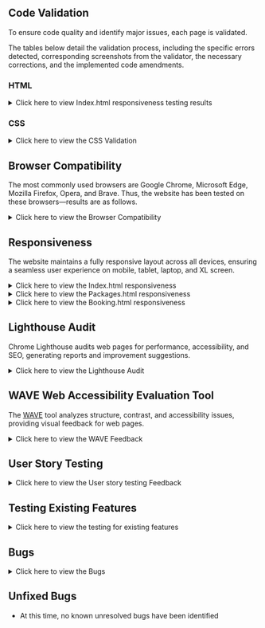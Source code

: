 ## Code Validation

To ensure code quality and identify major issues, each page is validated.

The tables below detail the validation process, including the specific errors detected, corresponding screenshots from the validator, the necessary corrections, and the implemented code amendments.

### HTML

<details>
<summary>Click here to view Index.html responsiveness testing results </summary>

HTML was validated using [The W3C Markup Validation Service](https://validator.w3.org/).

| **Page** | **Screenshot**                                                                    | **Changes to be made**                                                                                                                                                                       | **Changes made**                                                                                                                                                                                                                                                         | **Final result**                                                                 |
| -------- | --------------------------------------------------------------------------------- | -------------------------------------------------------------------------------------------------------------------------------------------------------------------------------------------- | ------------------------------------------------------------------------------------------------------------------------------------------------------------------------------------------------------------------------------------------------------------------------ | -------------------------------------------------------------------------------- |
| Home     | ![screenshot](assets/images/documentation/testing/validator/index-v-before.png)   | Stray div                                                                                                                                                                                    | Removed stray div                                                                                                                                                                                                                                                        | ![screenshot](assets/images/documentation/testing/validator/index-v-after.png)   |
| Book Now | ![screenshot](assets/images/documentation/testing/validator/booking-v-before.png) | The input type was set incorrectly. <br><br> The required attribute was duplicated, <br><br> The form method and action were written incorrectly. The form element was not closed correctly. | Changed the input type to 'text' to ensure the placeholder attribute functions correctly. <br><br> Removed the duplicate 'required' attribute. <br><br> Updated the form's method to 'GET' and set its action to 'confirmation.html'. Closed the form element correctly. | ![screenshot](assets/images/documentation/testing/validator/booking-v-after.png) |

**Note:** The Packages page is not listed above because it passed the HTML validation without errors.

 </details>

### CSS

<details>
<summary>Click here to view the CSS Validation </summary>

CSS is validated using [CSS Jigsaw Validator](https://jigsaw.w3.org/css-validator/).

| **Page**       | **Screenshot**                                                                | **Changes to be made**                                     | **Changes made**                                               | **Updated Screenshot**                                                       |
| -------------- | ----------------------------------------------------------------------------- | ---------------------------------------------------------- | -------------------------------------------------------------- | ---------------------------------------------------------------------------- |
| CSS Stylesheet | ![screenshot](assets/images/documentation/testing/validator/css-v-before.png) | Font-size and padding values were not correctly formatted. | Removed unnecessary padding and corrected the font-size value. | ![screenshot](assets/images/documentation/testing/validator/css-v-after.png) |

 </details>

## Browser Compatibility

The most commonly used browsers are Google Chrome, Microsoft Edge, Mozilla Firefox, Opera, and Brave. Thus, the website has been tested on these browsers—results are as follows.

<details>
<summary>Click here to view the Browser Compatibility </summary>

| Browser         | Home (Top)                                                                          | Home (Bottom)                                                                       | Packages Page                                                                         | Booking Page                                                                         |
| --------------- | ----------------------------------------------------------------------------------- | ----------------------------------------------------------------------------------- | ------------------------------------------------------------------------------------- | ------------------------------------------------------------------------------------ |
| Google Chrome   | ![screenshot](assets/images/documentation/testing/browser-compat/index-chrome1.png) | ![screenshot](assets/images/documentation/testing/browser-compat/index-chrome2.png) | ![screenshot](assets/images/documentation/testing/browser-compat/packages-chrome.png) | ![screenshot](assets/images/documentation/testing/browser-compat/booking-chrome.png) |
| Microsoft Edge  | ![screenshot](assets/images/documentation/testing/browser-compat/index-edge1.png)   | ![screenshot](assets/images/documentation/testing/browser-compat/index-edge2.png)   | ![screenshot](assets/images/documentation/testing/browser-compat/packages-edge.png)   | ![screenshot](assets/images/documentation/testing/browser-compat/booking-edge.png)   |
| Mozilla Firefox | ![screenshot](assets/images/documentation/testing/browser-compat/index-fox1.png)    | ![screenshot](assets/images/documentation/testing/browser-compat/index-fox2.png)    | ![screenshot](assets/images/documentation/testing/browser-compat/packages-fox.png)    | ![screenshot](assets/images/documentation/testing/browser-compat/booking-fox.png)    |
| Opera           | ![screenshot](assets/images/documentation/testing/browser-compat/index-opera1.png)  | ![screenshot](assets/images/documentation/testing/browser-compat/index-opera2.png)  | ![screenshot](assets/images/documentation/testing/browser-compat/packages-opera.png)  | ![screenshot](assets/images/documentation/testing/browser-compat/booking-opera.png)  |
| Brave           | ![screenshot](assets/images/documentation/testing/browser-compat/index-brave1.png)  | ![screenshot](assets/images/documentation/testing/browser-compat/index-brave2.png)  | ![screenshot](assets/images/documentation/testing/browser-compat/packages-brave.png)  | ![screenshot](assets/images/documentation/testing/browser-compat/booking-brave.png)  |

**Note:** The website was responsive and displayed consistently across all tested browsers.

</details>

## Responsiveness

The website maintains a fully responsive layout across all devices, ensuring a seamless user experience on mobile, tablet, laptop, and XL screen.

<details>
<summary>Click here to view the Index.html responsiveness</summary>

| Device             | Mobile                                                                                  | Tablet                                                                                  | Laptop                                                                                  | XL Devices                                                                          |
| ------------------ | --------------------------------------------------------------------------------------- | --------------------------------------------------------------------------------------- | --------------------------------------------------------------------------------------- | ----------------------------------------------------------------------------------- |
| Index-Carousel     | ![screenshot](assets/images/documentation/testing/responsive/index/i-mobile-car.png)    | ![screenshot](assets/images/documentation/testing/responsive/index/i-tablet-car.png)    | ![screenshot](assets/images/documentation/testing/responsive/index/i-laptop-car.png)    | ![screenshot](assets/images/documentation/testing/responsive/index/i-xl-car.png)    |
| Index-About        | ![screenshot](assets/images/documentation/testing/responsive/index/i-mobile-about.png)  | ![screenshot](assets/images/documentation/testing/responsive/index/i-tablet-about.png)  | ![screenshot](assets/images/documentation/testing/responsive/index/i-laptop-about.png)  | ![screenshot](assets/images/documentation/testing/responsive/index/i-xl-about.png)  |
| Index-Testimonials | ![screenshot](assets/images/documentation/testing/responsive/index/i-mobile-test.png)   | ![screenshot](assets/images/documentation/testing/responsive/index/i-tablet-test.png)   | ![screenshot](assets/images/documentation/testing/responsive/index/i-laptop-test.png)   | ![screenshot](assets/images/documentation/testing/responsive/index/i-xl-test.png)   |
| Index-Footer       | ![screenshot](assets/images/documentation/testing/responsive/index/i-mobile-footer.png) | ![screenshot](assets/images/documentation/testing/responsive/index/i-tablet-footer.png) | ![screenshot](assets/images/documentation/testing/responsive/index/i-laptop-footer.png) | ![screenshot](assets/images/documentation/testing/responsive/index/i-xl-footer.png) |

</details>

<details>
<summary>Click here to view the Packages.html responsiveness</summary>

| Device        | Mobile                                                                                   | Tablet                                                                                   | Laptop                                                                                   | XL Devices                                                                           |
| ------------- | ---------------------------------------------------------------------------------------- | ---------------------------------------------------------------------------------------- | ---------------------------------------------------------------------------------------- | ------------------------------------------------------------------------------------ |
| Packages-Card | ![screenshot](assets/images/documentation/testing/responsive/packages/p-mobile-card.png) | ![screenshot](assets/images/documentation/testing/responsive/packages/p-tablet-card.png) | ![screenshot](assets/images/documentation/testing/responsive/packages/p-laptop-card.png) | ![screenshot](assets/images/documentation/testing/responsive/packages/p-xl-card.png) |

</details>

<details>
<summary>Click here to view the Booking.html responsiveness</summary>

| Device       | Mobile                                                                                  | Tablet                                                                                  | Laptop                                                                                  | XL Devices                                                                          |
| ------------ | --------------------------------------------------------------------------------------- | --------------------------------------------------------------------------------------- | --------------------------------------------------------------------------------------- | ----------------------------------------------------------------------------------- |
| Booking Form | ![screenshot](assets/images/documentation/testing/responsive/booking/b-mobile-form.png) | ![screenshot](assets/images/documentation/testing/responsive/booking/b-tablet-form.png) | ![screenshot](assets/images/documentation/testing/responsive/booking/b-laptop-form.png) | ![screenshot](assets/images/documentation/testing/responsive/booking/b-xl-form.png) |

</details>

## Lighthouse Audit

Chrome Lighthouse audits web pages for performance, accessibility, and SEO, generating reports and improvement suggestions.

<details>
<summary>Click here to view the Lighthouse Audit </summary>

| Page     | Size    | Screenshot Before                                                               | Lighthouse Suggestions                                                  |     | Screenshot After                                                               |
| -------- | ------- | ------------------------------------------------------------------------------- | ----------------------------------------------------------------------- | --- | ------------------------------------------------------------------------------ |
| Home     | Mobile  | ![](assets/images/documentation/testing/lighthouse/index-mobile-before.png)     | ![](assets/images/documentation/testing/lighthouse/index-detail.png)    |     | ![](assets/images/documentation/testing/lighthouse/index-mobile-after.png)     |
| Home     | Desktop | ![](assets/images/documentation/testing/lighthouse/index-desktop-before.png)    | Similar to above                                                        |     | ![](assets/images/documentation/testing/lighthouse/index-desktop-after.png)    |
| Packages | Mobile  | ![](assets/images/documentation/testing/lighthouse/packages-mobile-before.png)  | ![](assets/images/documentation/testing/lighthouse/packages-detail.png) |     | ![](assets/images/documentation/testing/lighthouse/packages-mobile-after.png)  |
| Packages | Desktop | ![](assets/images/documentation/testing/lighthouse/packages-desktop-before.png) | Similar to above                                                        |     | ![](assets/images/documentation/testing/lighthouse/packages-desktop-after.png) |
| Booking  | Mobile  | ![](assets/images/documentation/testing/lighthouse/booking-mobile-before.png)   | ![](assets/images/documentation/testing/lighthouse/booking-detail.png)  |     | ![](assets/images/documentation/testing/lighthouse/booking-mobile-after.png)   |
| Booking  | Desktop | ![](assets/images/documentation/testing/lighthouse/booking-desktop-before.png)  | Similar to above                                                        |     | ![](assets/images/documentation/testing/lighthouse/booking-desktop-after.png)  |

**Note:** All pages underwent image compression and resizing for improved performance.

 </details>

## WAVE Web Accessibility Evaluation Tool

The [WAVE](https://wave.webaim.org/) tool analyzes structure, contrast, and accessibility issues, providing visual feedback for web pages.

<details>
<summary>Click here to view the WAVE Feedback </summary>

| Before                                                                  | After                                                                  | Notes                                                                                                                                                                                                          |
| ----------------------------------------------------------------------- | ---------------------------------------------------------------------- | -------------------------------------------------------------------------------------------------------------------------------------------------------------------------------------------------------------- |
| ![screenshot](assets/images/documentation/testing/wave/wave-before.png) | ![screenshot](assets/images/documentation/testing/wave/wave-after.png) | The carousel headings had a contrast issue due to the background color. To resolve this, I applied background-color: rgba(0, 0, 0, 0.014) for better contrast. This update is reflected in the CSS stylesheet. |

**Note:** Since all other pages passed without issues, no additional screenshots are necessary.

 </details>

## User Story Testing

<details>
<summary>Click here to view the User story testing Feedback </summary>

| **User Story**                                                                                                                                                                                                                    | **Screenshot**                                                                              | **Result**                                                                                                                                                                                                                                 |
| --------------------------------------------------------------------------------------------------------------------------------------------------------------------------------------------------------------------------------- | ------------------------------------------------------------------------------------------- | ------------------------------------------------------------------------------------------------------------------------------------------------------------------------------------------------------------------------------------------ |
| As a new user, I would like to understand the purpose of this site for ease of convenience.                                                                                                                                       | ![screenshot](assets/images/documentation/testing/user-stories/about.png)                   | The About Us section provides a clear overview of Zanzibar Tours, highlighting its goal of delivering unforgettable holiday experiences.                                                                                                   |
| As a new user, I would like to easily navigate the site, as this would be user-friendly and convenient.                                                                                                                           | ![screenshot](assets/images/documentation/testing/user-stories/navigation.png)              | The website's fixed navigation menu ensures seamless access to key sections, including Home, About, Packages, Contact, and Book Now. Internal links provide smooth scrolling for quick access, enhancing user convenience.                 |
| As a new user, I would like to contact the owner and view their opening hours so I can contact them and discuss any questions. <br> <br> As a new user, I would like to find social media pages for contact purposes.             | ![screenshot](assets/images/documentation/testing/user-stories/footer.png)                  | The footer offers key contact details, social media links, and opening hours, ensuring easy access for inquiries and communication.                                                                                                        |
| As a new user, I would like to book a tour for convenience.                                                                                                                                                                       | ![screenshot](assets/images/documentation/testing/user-stories/booking.png)                 | The website ensures a seamless booking experience with a prominently placed 'Book Now' button leading to a user-friendly form.                                                                                                             |
| As a new user, I would like to view visuals of Zanzibar Tours to know what I will be expecting.                                                                                                                                   | ![screenshot](assets/images/documentation/testing/user-stories/carousel.png)                | The carousel showcases high-quality assets/images of Zanzibar Tours, providing users with a visual preview of destinations and experiences, helping them know what to expect before booking.                                               |
| As a new user, I would like to get detailed information on available tours with scenic visuals to know what I will be expecting.                                                                                                  | ![screenshot](assets/images/documentation/testing/user-stories/packages.png)                | The packages.html page offers detailed tour descriptions with scenic visuals, providing users with clear expectations. Each package includes a title, description, and pricing details.                                                    |
| As a new user, I would like to read testimonials from previous visitors to get an idea of the credibility of the company.                                                                                                         | ![screenshot](assets/images/documentation/testing/user-stories/test.png)                    | The website features a testimonials section where previous visitors share their experiences.                                                                                                                                               |
| As a new user, I would like to view the site on any device, as this would be a good user experience and convenient.                                                                                                               |                                                                                             | The website is designed to be fully responsive, ensuring a seamless experience across all devices. It adapts to different screen sizes, providing easy navigation and accessibility whether viewed on a desktop, tablet, or mobile device. |
| Since responsiveness was tested across multiple devices, no single screenshot is provided. For details, refer to the [TESTING.md](TESTING.md) file.                                                                               |
| As an existing user, I would like to stay updated and get notified about new features, events, and announcements to see if I would like to attend any tours.                                                                      | ![screenshot](assets/images/documentation/testing/user-stories/footer.png)                  | The website's newsletter keeps users informed about new tours, events, and announcements, ensuring they stay updated on the latest offerings.                                                                                              |
| As an existing user, I would like to see any tours available with their costs so that I can calculate the feasibility before booking.                                                                                             | ![screenshot](assets/images/documentation/testing/user-stories/packages.png)                | The packages.html page displays all available tours along with their costs, allowing users to assess feasibility before booking.                                                                                                           |
| As an admin user, I should be able to respond to user inquiries to build a good reputation and ensure reliability.                                                                                                                | ![screenshot](assets/images/documentation/testing/user-stories/booking.png)                 | The website enables admin users to respond to inquiries through a contact section, booking form, and provided contact details, ensuring timely communication, reliability, and a strong reputation.                                        |
| As an admin user, I want to add, edit, or remove tour listings so that the website always displays up-to-date offerings to provide a good user experience.                                                                        | ![screenshot](assets/images/documentation/testing/user-stories/packages-code.png)           | The code provided enables administrators to add, edit, and remove tour listings, ensuring that the website remains up to date and provides users with accurate information.                                                                |
| As an admin user, I should be able to oversee site performance, detect issues, and debug any problems for a good user experience. <br> <br> As an admin user, I should have correct indentation for easy readability and editing. | ![screenshot](assets/images/documentation/testing/user-stories/admin-indentation-debug.png) | he code follows proper indentation for readability, making it easier to detect and debug issues.                                                                                                                                           |

</details>

## Testing Existing Features

<details>
<summary>Click here to view the testing for existing features </summary>

| Feature                         | Test Action                                        | Expected Outcome                                       |
|---------------------------------|--------------------------------------------------|------------------------------------------------------|
| Logo                            | Click the logo in the navbar                     | Redirects to the home page                          |
| Navbar | Home Page              | Click the "Home" link in the navbar              | Redirects to the home page                          |
| Navbar | About                  | Click the "About" link in the navbar             | Scrolls to the About section on the home page       |
| Navbar | Packages Page          | Click the "Packages" link in the navbar          | Redirects to the Packages page                      |
| Navbar | Booking Page           | Click the "Booking" link in the navbar           | Redirects to the Booking page                       |
| Navbar | Contact                | Click the "Contact" link in the navbar           | Scrolls to the footer section                       |
| Button on Carousel              | Click the button on the carousel on the Home page                | Redirects to the Packages page                      |
| Indicator on Carousel           | Click an indicator on the carousel               | Displays the corresponding image in the carousel    |
| Icons in Footer                 | Click a social media icon in the footer          | Redirects to the respective social media page       |
| Newsletter Sign-up Button       | Click the "Sign Up" button after entering an email | Redirects to the confirmation page                  |
| Packages Card Button            | Click the button on a package card               | Redirects to the Booking page                       |
| Form Required Fields            | Attempt to submit the form without required inputs | Displays an error message for missing fields        |
| Booking Form Submit Button      | Click the "Submit" button on the booking form    | Redirects to the confirmation page                  |
| Error Page                      | Enter an incorrect URL for the website           | Displays the error page                             |
| Confirmation Page               | Complete and submit the booking form             | Displays the confirmation page                      |


</details>

## Bugs

<details>
<summary>Click here to view the Bugs </summary>

| Bug                                                                                                | Solution Implemented                                                                          | Outcome Screenshot                                                                    |
| -------------------------------------------------------------------------------------------------- | --------------------------------------------------------------------------------------------- | ------------------------------------------------------------------------------------- |
| **Navbar difficult to access** – Users had to scroll to the top to navigate between pages.         | Added `fixed-top` to `<nav>` for a persistent navbar.                                         | ![Navbar Issue](assets/images/documentation/testing/bugs/navbar.png)                  |
| **Carousel text lacked contrast** – The text was hard to read against the background.              | Applied `background-color: rgba(0, 0, 0, 0.014)` to the header for better contrast.           | ![Carousel Issue](assets/images/documentation/testing/bugs/carousel.png)              |
| **Testimonial card not responsive** – Layout broke on different screen sizes.                      | Used media queries: Min-width 992px → height 25rem, Min-width 1200px → height 23rem.          | ![Testimonial Responsiveness](assets/images/documentation/testing/bugs/test-resp.png) |
| **Package card not responsive** – Content overflowed or misaligned on various devices.             | Standardized image sizes and ensured `<p>` elements had a similar word count for consistency. | ![Package Responsiveness](assets/images/documentation/testing/bugs/packages-resp.png) |
| **Booking form selector pre-selected by default** – Users could not start with an empty selection. | Added `selected disabled` to the "Select a tour" `<option>` to prevent auto-selection.        | ![Booking Form Issue](assets/images/documentation/testing/bugs/booking.png)           |

</details>

## Unfixed Bugs

- At this time, no known unresolved bugs have been identified
